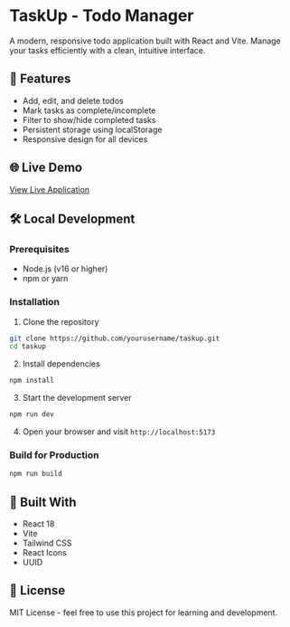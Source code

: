 # TaskUp - Todo Manager

A modern, responsive todo application built with React and Vite. Manage your tasks efficiently with a clean, intuitive interface.

## 🚀 Features

- Add, edit, and delete todos
- Mark tasks as complete/incomplete
- Filter to show/hide completed tasks
- Persistent storage using localStorage
- Responsive design for all devices

## 🌐 Live Demo

[View Live Application](https://todo-react-rho-inky.vercel.app/)

## 🛠️ Local Development

### Prerequisites
- Node.js (v16 or higher)
- npm or yarn

### Installation

1. Clone the repository
```bash
git clone https://github.com/yourusername/taskup.git
cd taskup
```

2. Install dependencies
```bash
npm install
```

3. Start the development server
```bash
npm run dev
```

4. Open your browser and visit `http://localhost:5173`

### Build for Production
```bash
npm run build
```

## 🧰 Built With

- React 18
- Vite
- Tailwind CSS
- React Icons
- UUID

## 📝 License

MIT License - feel free to use this project for learning and development.
